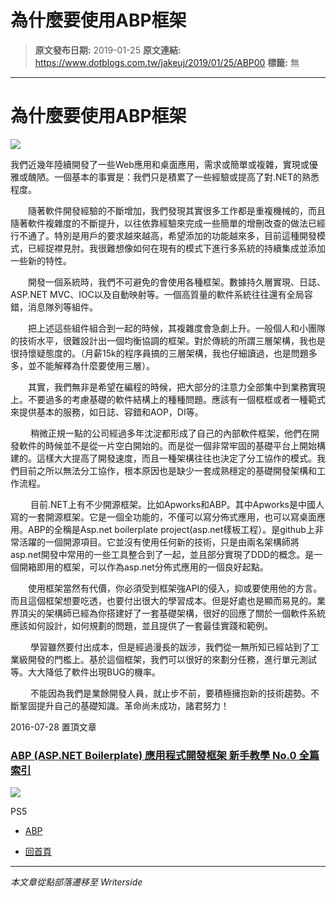 # 為什麼要使用ABP框架

> **原文發布日期:** 2019-01-25
> **原文連結:** https://www.dotblogs.com.tw/jakeuj/2019/01/25/ABP00
> **標籤:** 無

---

# 為什麼要使用ABP框架

[![](https://aspnetboilerplate.com/images/home/abp-concerns.png)](https://aspnetboilerplate.com/)

我們近幾年陸續開發了一些Web應用和桌面應用，需求或簡單或複雜，實現或優雅或醜陋。一個基本的事實是：我們只是積累了一些經驗或提高了對.NET的熟悉程度。

　　隨著軟件開發經驗的不斷增加，我們發現其實很多工作都是重複機械的，而且隨著軟件複雜度的不斷提升，以往依靠經驗來完成一些簡單的增刪改查的做法已經行不通了。特別是用戶的要求越來越高，希望添加的功能越來多，目前這種開發模式，已經捉襟見肘。我很難想像如何在現有的模式下進行多系統的持續集成並添加一些新的特性。

　　開發一個系統時，我們不可避免的會使用各種框架。數據持久層實現、日誌、ASP.NET MVC、IOC以及自動映射等。一個高質量的軟件系統往往還有全局容錯，消息隊列等組件。

　　把上述這些組件組合到一起的時候，其複雜度會急劇上升。一般個人和小團隊的技術水平，很難設計出一個均衡協調的框架。對於傳統的所謂三層架構，我也是很持懷疑態度的。（月薪15k的程序員搞的三層架構，我也仔細讀過，也是問題多多，並不能解釋為什麼要使用三層）。

　　其實，我們無非是希望在編程的時候，把大部分的注意力全部集中到業務實現上。不要過多的考慮基礎的軟件結構上的種種問題。應該有一個框框或者一種範式來提供基本的服務，如日誌、容錯和AOP，DI等。

　　 稍微正規一點的公司經過多年沈淀都形成了自己的內部軟件框架，他們在開發軟件的時候並不是從一片空白開始的。而是從一個非常牢固的基礎平台上開始構建的。這樣大大提高了開發速度，而且一種架構往往也決定了分工協作的模式。我們目前之所以無法分工協作，根本原因也是缺少一套成熟穩定的基礎開發架構和工作流程。

　　 目前.NET上有不少開源框架。比如Apworks和ABP。其中Apworks是中國人寫的一套開源框架。它是一個全功能的，不僅可以寫分佈式應用，也可以寫桌面應用。ABP的全稱是Asp.net boilerplate project(asp.net樣板工程）。是github上非常活躍的一個開源項目。它並沒有使用任何新的技術，只是由兩名架構師將asp.net開發中常用的一些工具整合到了一起，並且部分實現了DDD的概念。是一個開箱即用的框架，可以作為asp.net分佈式應用的一個良好起點。

　　使用框架當然有代價，你必須受到框架強API的侵入，抑或要使用他的方言。而且這個框架想要吃透，也要付出很大的學習成本。但是好處也是顯而易見的。業界頂尖的架構師已經為你搭建好了一套基礎架構，很好的回應了關於一個軟件系統應該如何設計，如何規劃的問題，並且提供了一套最佳實踐和範例。

　　 學習雖然要付出成本，但是經過漫長的跋涉，我們從一無所知已經站到了工業級開發的門檻上。基於這個框架，我們可以很好的來劃分任務，進行單元測試等。大大降低了軟件出現BUG的機率。

　　 不能因為我們是業餘開發人員，就止步不前，要積極擁抱新的技術趨勢。不斷鞏固提升自己的基礎知識。革命尚未成功，諸君努力！

2016-07-28 置頂文章

### [ABP (ASP.NET Boilerplate) 應用程式開發框架 新手教學 No.0 全篇索引](https://dotblogs.com.tw/jakeuj/2016/07/28/abp0)

![](https://card.psnprofiles.com/1/jakeuj.png)

PS5

* [ABP](/jakeuj/Tags?qq=ABP)

* [回首頁](/jakeuj)

---

*本文章從點部落遷移至 Writerside*
